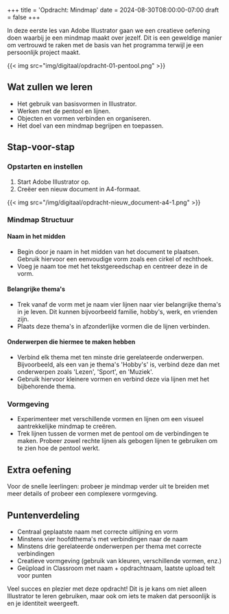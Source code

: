 +++
title = 'Opdracht: Mindmap'
date = 2024-08-30T08:00:00-07:00
draft = false
+++

In deze eerste les van Adobe Illustrator gaan we een creatieve oefening doen waarbij je een mindmap maakt over jezelf. Dit is een geweldige manier om vertrouwd te raken met de basis van het programma terwijl je een persoonlijk project maakt.

{{< img src="img/digitaal/opdracht-01-pentool.png" >}}

## Wat zullen we leren

- Het gebruik van basisvormen in Illustrator.
- Werken met de pentool en lijnen.
- Objecten en vormen verbinden en organiseren.
- Het doel van een mindmap begrijpen en toepassen.

## Stap-voor-stap

### Opstarten en instellen

1. Start Adobe Illustrator op.
2. Creëer een nieuw document in A4-formaat.

{{< img src="/img/digitaal/opdracht-nieuw_document-a4-1.png" >}}

### Mindmap Structuur

#### Naam in het midden
- Begin door je naam in het midden van het document te plaatsen. Gebruik hiervoor een eenvoudige vorm zoals een cirkel of rechthoek.
- Voeg je naam toe met het tekstgereedschap en centreer deze in de vorm.

#### Belangrijke thema's
- Trek vanaf de vorm met je naam vier lijnen naar vier belangrijke thema's in je leven. Dit kunnen bijvoorbeeld familie, hobby's, werk, en vrienden zijn.
- Plaats deze thema's in afzonderlijke vormen die de lijnen verbinden.

#### Onderwerpen die hiermee te maken hebben
- Verbind elk thema met ten minste drie gerelateerde onderwerpen. Bijvoorbeeld, als een van je thema's 'Hobby's' is, verbind deze dan met onderwerpen zoals 'Lezen', 'Sport', en 'Muziek'.
- Gebruik hiervoor kleinere vormen en verbind deze via lijnen met het bijbehorende thema.

### Vormgeving

- Experimenteer met verschillende vormen en lijnen om een visueel aantrekkelijke mindmap te creëren.
- Trek lijnen tussen de vormen met de pentool om de verbindingen te maken. Probeer zowel rechte lijnen als gebogen lijnen te gebruiken om te zien hoe de pentool werkt.

## Extra oefening

Voor de snelle leerlingen: probeer je mindmap verder uit te breiden met meer details of probeer een complexere vormgeving.

## Puntenverdeling

- Centraal geplaatste naam met correcte uitlijning en vorm
- Minstens vier hoofdthema's met verbindingen naar de naam
- Minstens drie gerelateerde onderwerpen per thema met correcte verbindingen
- Creatieve vormgeving (gebruik van kleuren, verschillende vormen, enz.)
- Geüpload in Classroom met naam + opdrachtnaam, laatste upload telt voor punten

Veel succes en plezier met deze opdracht! Dit is je kans om niet alleen Illustrator te leren gebruiken, maar ook om iets te maken dat persoonlijk is en je identiteit weergeeft.